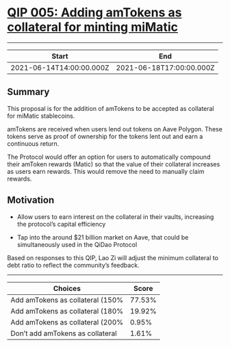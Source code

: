 
# [QIP 005: Adding amTokens as collateral for minting miMatic](https://snapshot.org/#/qidao.eth/proposal/QmPQ6XGCtitvAz2UAf7v4nkbTMmdanCrdMw3ffR7Tq1QD4)

---
| Start | End |
| --- | --- |
| 2021-06-14T14:00:00.000Z | 2021-06-18T17:00:00.000Z |


## Summary

This proposal is for the addition of amTokens to be accepted as collateral for miMatic stablecoins.

amTokens are received when users lend out tokens on Aave Polygon. These tokens serve as proof of ownership for the tokens lent out and earn a continuous return.

The Protocol would offer an option for users to automatically compound their amToken rewards (Matic) so that the value of their collateral increases as users earn rewards. This would remove the need to manually claim rewards.

## Motivation
* Allow users to earn interest on the collateral in their vaults, increasing the protocol’s capital efficiency

* Tap into the around $21 billion market on Aave, that could be simultaneously used in the QiDao Protocol

Based on responses to this QIP, Lao Zi will adjust the minimum collateral to debt ratio to reflect the community’s feedback.


---
| Choices | Score |
| --- | --- |
| Add amTokens as collateral (150% | 77.53% |
| Add amTokens as collateral (180% | 19.92% |
| Add amTokens as collateral (200% | 0.95% |
| Don’t add amTokens as collateral | 1.61% |

